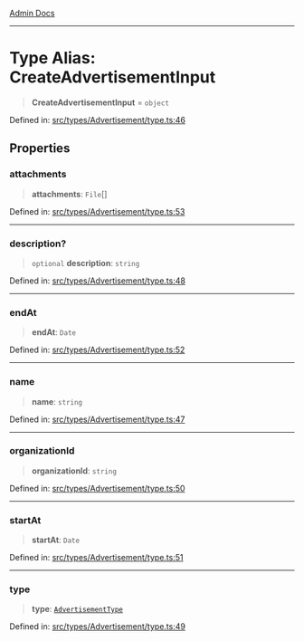 [Admin Docs](/)

***

# Type Alias: CreateAdvertisementInput

> **CreateAdvertisementInput** = `object`

Defined in: [src/types/Advertisement/type.ts:46](https://github.com/PalisadoesFoundation/talawa-admin/blob/main/src/types/Advertisement/type.ts#L46)

## Properties

### attachments

> **attachments**: `File`[]

Defined in: [src/types/Advertisement/type.ts:53](https://github.com/PalisadoesFoundation/talawa-admin/blob/main/src/types/Advertisement/type.ts#L53)

***

### description?

> `optional` **description**: `string`

Defined in: [src/types/Advertisement/type.ts:48](https://github.com/PalisadoesFoundation/talawa-admin/blob/main/src/types/Advertisement/type.ts#L48)

***

### endAt

> **endAt**: `Date`

Defined in: [src/types/Advertisement/type.ts:52](https://github.com/PalisadoesFoundation/talawa-admin/blob/main/src/types/Advertisement/type.ts#L52)

***

### name

> **name**: `string`

Defined in: [src/types/Advertisement/type.ts:47](https://github.com/PalisadoesFoundation/talawa-admin/blob/main/src/types/Advertisement/type.ts#L47)

***

### organizationId

> **organizationId**: `string`

Defined in: [src/types/Advertisement/type.ts:50](https://github.com/PalisadoesFoundation/talawa-admin/blob/main/src/types/Advertisement/type.ts#L50)

***

### startAt

> **startAt**: `Date`

Defined in: [src/types/Advertisement/type.ts:51](https://github.com/PalisadoesFoundation/talawa-admin/blob/main/src/types/Advertisement/type.ts#L51)

***

### type

> **type**: [`AdvertisementType`](types\Advertisement\type\README\enumerations\AdvertisementType.md)

Defined in: [src/types/Advertisement/type.ts:49](https://github.com/PalisadoesFoundation/talawa-admin/blob/main/src/types/Advertisement/type.ts#L49)
